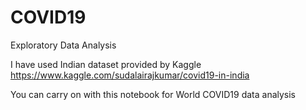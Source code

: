 # COVID19
Exploratory Data Analysis

I have used Indian dataset provided by Kaggle
https://www.kaggle.com/sudalairajkumar/covid19-in-india

You can carry on with this notebook for World COVID19 data analysis

